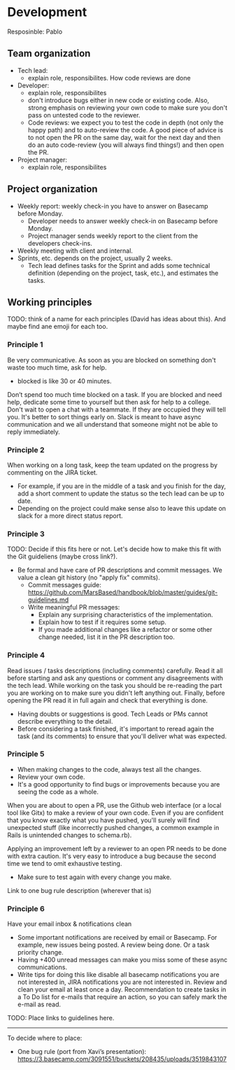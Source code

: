 # Development

Resposinble: Pablo

## Team organization

* Tech lead:
  * explain role, responsibilites. How code reviews are done
* Developer:
  * explain role, responsibilites
  * don't introduce bugs either in new code or existing code. Also, strong emphasis on reviewing your own code to make sure you don't pass on untested code to the reviewer.
  * Code reviews: we expect you to test the code in depth (not only the happy path) and to auto-review the code. A good piece of advice is to not open the PR on the same day, wait for the next day and then do an auto code-review (you will always find things!) and then open the PR.
* Project manager:
  * explain role, responsibilites

## Project organization

* Weekly report: weekly check-in you have to answer on Basecamp before Monday.
  * Developer needs to answer weekly check-in on Basecamp before Monday.
  * Project manager sends weekly report to the client from the developers check-ins.
* Weekly meeting with client and internal.
* Sprints, etc. depends on the project, usually 2 weeks.
  * Tech lead defines tasks for the Sprint and adds some technical definition (depending on the project, task, etc.), and estimates the tasks.

## Working principles

TODO: think of a name for each principles (David has ideas about this). And maybe find ane emoji for each too.

### Principle 1

Be very communicative. As soon as you are blocked on something don't waste too much time, ask for help.
  * blocked is like 30 or 40 minutes.

Don’t spend too much time blocked on a task. If you are blocked and need help, dedicate some time to yourself but then ask for help to a college. Don't wait to open a chat with a teammate. If they are occupied they will tell you. It's better to sort things early on. Slack is meant to have async communication and we all understand that someone might not be able to reply immediately.

### Principle 2

When working on a long task, keep the team updated on the progress by commenting on the JIRA ticket.
  * For example, if you are in the middle of a task and you finish for the day, add a short comment to update the status so the tech lead can be up to date.
  * Depending on the project could make sense also to leave this update on slack for a more direct status report.

### Principle 3

TODO: Decide if this fits here or not. Let's decide how to make this fit with the Git guideliens (maybe cross link?).

* Be formal and have care of PR descriptions and commit messages. We value a clean git history (no "apply fix" commits).
  * Commit messages guide: https://github.com/MarsBased/handbook/blob/master/guides/git-guidelines.md
  * Write meaningful PR messages:
     * Explain any surprising characteristics of the implementation.
     * Explain how to test if it requires some setup.
     * If you made additional changes like a refactor or some other change needed, list it in the PR description too.

### Principle 4

Read issues / tasks descriptions (including comments) carefully. Read it all before starting and ask any questions or comment any disagreements with the tech lead. While working on the task you should be re-reading the part you are working on to make sure you didn't left anything out. Finally, before opening the PR read it in full again and check that everything is done.
  * Having doubts or suggestions is good. Tech Leads or PMs cannot describe everything to the detail.
  * Before considering a task finished, it's important to reread again the task (and its comments) to ensure that you'll deliver what was expected.

### Principle 5

* When making changes to the code, always test all the changes.
* Review your own code.
* It's a good opportunity to find bugs or improvements because you are seeing the code as a whole.

When you are about to open a PR, use the Github web interface (or a local tool like Gitx) to make a review of your own code. Even if you are confident that you know exactly what you have pushed, you'll surely will find unexpected stuff (like incorrectly pushed changes, a common example in Rails is unintended changes to schema.rb).

Applying an improvement left by a reviewer to an open PR needs to be done with extra caution. It's very easy to introduce a bug because the second time we tend to omit exhaustive testing.
  * Make sure to test again with every change you make.

Link to one bug rule description (wherever that is)

### Principle 6

Have your email inbox & notifications clean
* Some important notifications are received by email or Basecamp. For example, new issues being posted. A review being done. Or a task priority change.
* Having +400 unread messages can make you miss some of these async communications.
* Write tips for doing this like disable all basecamp notifications you are not interested in, JIRA notifications you are not interested in. Review and clean your email at least once a day. Recommendation to create tasks in a To Do list for e-mails that require an action, so you can safely mark the e-mail as read.


TODO: Place links to guidelines here.

-----

To decide where to place:
* One bug rule (port from Xavi’s presentation): https://3.basecamp.com/3091551/buckets/208435/uploads/3519843107
